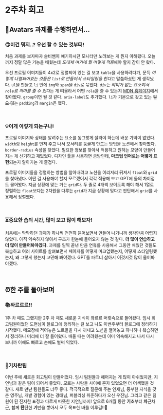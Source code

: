 # 2주차 회고

## 👥Avatars 과제를 수행하면서...

### 🙃이건 뭐지..? 우선 할 수 있는 것부터!

처음 과제를 보자마자 슬비쌤이 얘기하시던 모니터만 노려보는 게 뭔지 이해됐다. 오늘까지 정말 많은 기능을 배웠는데 *도대체 여기에 뭘 어떻게 적용*해야 할지 감이 안 왔다.

우선 프로필 이미지들이 4x2로 정렬되어 있는 걸 보고 `table`을 사용하려다가, 문득 *이렇게 나열되어있는 것들은 `list`로 만들어서 스타일링을 한다*고 말씀하셨던 게 생각났다. `ul`을 만들고 `li` 안에 `img`와 `span`을 `div`로 묶었다. *`div`는 의미가 없는 요소여서 `role`로 의미를 줄 수 있다*는 게 떠올라서 어떤 `role`을 줄 수 있는지 [MDN 홈페이지](https://developer.mozilla.org/en-US/docs/Web/Accessibility/ARIA/Reference/Roles)에서 찾아봤다. `group`이면 될 것 같다. `aria-label`도 추가했다. `li`가 기본으로 갖고 있는 ~~필요 없는~~ `padding`과 `margin`은 뺐다.

<br>

### 💡이게 이렇게 되는구나!

프로필 이미지와 상태를 알려주는 요소를 동그랗게 잘라야 하는데 배운 기억이 없었다. `width`랑 `height`를 먼저 주고 나서 모서리를 둥글게 만드는 방법을 노션에서 찾아봤다. `border-radius` 속성을 찾았다. 필요한 정보를 찾아서 적용하고 원하는 모양이 만들어지는 게 신기하고 재밌었다. 디자인 툴을 사용하면 금방인데, **마크업 언어로는 어떻게 표현**되는지 알아가는 게 즐겁다.

프로필 이미지들을 정렬하는 방법을 알아내려고 노션을 이리저리 뒤져서 `float`와 `grid`를 찾아냈다. 어떤 걸 사용해야 할지 모르겠어서 각각 적용해 보고 GPT에 둘의 차이점도 물어봤다. 지금 상황에 맞는 거는 `grid`다. 두 줄로 4개씩 보이도록 해야 해서 1열로 정렬하는 `float`보다는 2차원을 다루는 `grid`가 지금 상황에 맞다고 판단해서 `grid`를 사용해서 정렬했다.

<br>

### ⏳중요한 습의 시간, 많이 보고 많이 해보자!

처음에는 막막하던 과제가 하나씩 천천히 뜯어보면서 만들어 나가니까 생각만큼 어렵지 않았다. 아직 익숙하지 않아서 구조가 한눈에 들어오지 않는 것 같다. **더 많이 연습하고 더 많이 만들어봐야겠다.** 과제를 일찍 끝낸 만큼 연휴를 사용해서 그동안 배웠던 것들도 복습하고 여러 사이트를 살펴보면서 페이지를 어떻게 마크업했는지, 어떻게 스타일링했는지, 왜 그렇게 했는지 고민해 봐야겠다. GPT를 파트너 삼아서 이것저것 많이 물어봐야겠다.

<br>

## ⏰한 주를 돌아보며

### 📚와르르르!!

1주 차 때도 그랬지만 2주 차 때도 새로운 지식이 와르르 머릿속으로 들어왔다. 임시 회고팀원이었던 도현님이 블로그에 정리하는 걸 보고 나도 이번주부터 블로그에 정리하기 시작했다. 메모장에 적어놓은 노트들을 다시 꺼내고 노션을 열어놓고 하나하나 복습하면서 정리하니 머리에 더 잘 들어왔다. 배울 때는 어려웠는데 이미 익숙해지고 나서 다시 보니까 이해도 빠르고 손에도 벌써 익었다.

<br>

### 🚂기차탄팀

이번 주에 새로운 회고팀이 만들어졌다. 임시 팀원들과 헤어지는 게 많이 아쉬웠지만, 지연님과 같은 팀이 되어서 좋았다. 모르는 사람들 사이에 혼자 있었으면 더 어색했을 것 같다. 새로 만난 팀원들도 너무 좋다. 적극적으로 질문해 주는 인재님, 풍부한 지식을 갖춘 영주님, 개발 경험이 있는 경태님, 퍼블리싱 취준하다가 오신 우진님. 그리고 같은 팀원이 된 진지한 표정과 다르게 따뜻한 지연님까지! 앞으로 6개월 동안 **기**초부터 **차**근차근, 함께 **탄**탄한 **기**반을 쌓아서 모두 목표한 바를 이루길!!🙏
